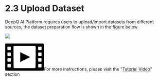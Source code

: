 # 2.3 Upload Dataset

DeepQ AI Platform requires users to upload/import datasets from different sources, the dataset preparation flow is shown in the figure below.

![](../../.gitbook/assets/con-2-3-0\_new.png)

<img src="../../.gitbook/assets/video_icon_small.jpg" alt="" data-size="line">For more instructions, please visit the "[Tutorial Video](../../tutorial-videos.md)" section&#x20;

###
